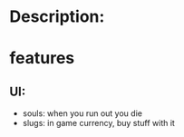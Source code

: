 
# Description:

# features
## UI:
  - souls: when you run out you die
  - slugs: in game currency, buy stuff with it


